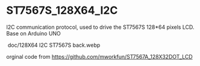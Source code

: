 # ST7567S_128X64_I2C
I2C communication protocol, used to drive the ST7567S 128*64 pixels LCD. 
Base on Arduino UNO

<img src="/nulllaborg/nulllab_stc51duino/raw/main/doc/option_zh.png" alt="" style="max-width: 100%;">
doc/128X64 I2C ST7567S back.webp


orginal code from  https://github.com/mworkfun/ST7567A_128X32DOT_LCD
